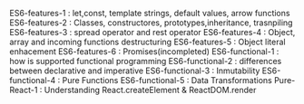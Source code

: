 ES6-features-1 : let,const, template strings, default values, arrow functions
ES6-features-2 : Classes, constructores, prototypes,inheritance, trasnpiling
ES6-features-3 : spread operator and rest operator
ES6-features-4 : Object, array and incoming functions destructuring
ES6-features-5 : Object literal enhacement
ES6-features-6 : Promises(incompleted)
ES6-functional-1 : how is supported functional programming
ES6-functional-2 : differences between declarative and imperative
ES6-functional-3 : Inmutability
ES6-functional-4 : Pure Functions
ES6-functional-5 : Data Transformations
Pure-React-1 : Understanding React.createElement & ReactDOM.render
